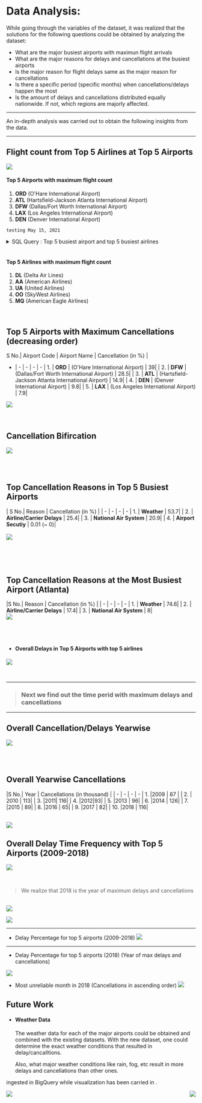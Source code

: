 # Data Analysis:

While going through the variables of the dataset, it was realized that the solutions for the following questions could be obtained by analyzing the dataset:

-  What are the major busiest airports with maximun flight arrivals
-  What are the major reasons for delays and cancellations at the busiest airports
-  Is the major reason for flight delays same as the major reason for cancellations
-  Is there a specific period (specific months) when cancellations/delays happen the most
-  Is the amount of delays and cancellations distributed equally nationwide. If not, which regions are majorly affected.

---

An in-depth analysis was carried out to obtain the following insights from the data.

---

## Flight count from Top 5 Airlines at Top 5 Airports
<a href="images/1_five_busiest_airport_airline.png"><img src="images/1_five_busiest_airport_airline.png" style="min-width: 500px"></a>

#### Top 5 Airports with maximum flight count

1. **ORD** (O'Hare International Airport)
2. **ATL** (Hartsfield-Jackson Atlanta International Airport)
3. **DFW** (Dallas/Fort Worth International Airport)
4. **LAX** (Los Angeles International Airport)
5. **DEN** (Denver International Airport)

```
testing May 15, 2021
```

<details>
  <summary>SQL Query : Top 5 busiest airport and top 5 busiest airlines</summary>

  ```
	WITH top_5_airports AS (
		SELECT
			ORIGIN,
			COUNT(ORIGIN) AS count
		FROM
			airline-delay-canc.airlines_data.delay_canc_data
		GROUP BY
			1
		HAVING
			count > 100000
		ORDER BY
			2 DESC
		LIMIT 5
	),
	top_5_airlines AS (
		SELECT
			OP_CARRIER,
			COUNT(OP_CARRIER) AS count
		FROM
			airline-delay-canc.airlines_data.delay_canc_data main,
			top_5_airports top5
		WHERE
			top5.ORIGIN = main.ORIGIN
		GROUP BY
			1
		ORDER BY
			2 DESC
		LIMIT 5
	),
	airportwise_carrier_cnt AS (
		SELECT
			main.ORIGIN AS Airport,
			main.OP_CARRIER AS Carrier,
			COUNT(*) AS count
		FROM
			airline-delay-canc.airlines_data.delay_canc_data main,
			top_5_airports top5_ap,
			top_5_airlines top_al
		WHERE
			top5_ap.ORIGIN = main.ORIGIN
			AND top_al.OP_CARRIER = main.OP_CARRIER
		GROUP BY
			1,
			2
	),
	resut_cte AS (
		SELECT
			Airport,
			Carrier,
			count,
			RANK() OVER (PARTITION BY Airport ORDER BY count) AS rank
		FROM
			airportwise_carrier_cnt
	)
	SELECT
		Airport,
		Carrier,
		count
	FROM
		resut_cte
	WHERE
		rank < 6
  ```
</details>
<br>


#### Top 5 Airlines with maximum flight count
1. **DL** (Delta Air Lines)
2. **AA** (American Airlines)
3. **UA** (United Airlines)
4. **OO** (SkyWest Airlines)
5. **MQ** (American Eagle Airlines)

<br>

## Top 5 Airports with Maximum Cancellations (decreasing order)
S No.| Airport Code | Airport Name | Cancellation (in %) |
- | - | - | - | -
| 1. | **ORD** | (O'Hare International Airport) | 39|
| 2. | **DFW** | (Dallas/Fort Worth International Airport) | 28.5|
| 3. | **ATL** | (Hartsfield-Jackson Atlanta International Airport) | 14.9|
| 4. | **DEN** | (Denver International Airport) | 9.8|
| 5. | **LAX** | (Los Angeles International Airport) | 7.9|


<a href="images/2_Cancellations_Pie_Chart.png"><img src="images/2_Cancellations_Pie_Chart.png" style="min-width: 500px"></a>
<br>
<br><br>
## Cancellation Bifircation
<a href="images/3_Cancellation_bifurcation.png"><img src="images/3_Cancellation_bifurcation.png" style="min-width: 600px"></a>

<br>
<br>

## Top Cancellation Reasons in Top 5 Busiest Airports

| S No.| Reason | Cancellation (in %) |
| - | - | - | -
| 1. | **Weather** | 53.7|
| 2. | **Airline/Carrier Delays** | 25.4|
| 3. | **National Air System** | 20.9|
| 4. | **Airport Secutiy** | 0.01 (~ 0)|
<br>
<br>
<a href="images/7_Cancellation_Reason_bifurcation.png"><img src="images/7_Cancellation_Reason_bifurcation.png" style="min-width: 500px"></a>

<br>
<br>
<br>

## Top Cancellation Reasons at the Most Busiest Airport (Atlanta)

|S No.| Reason | Cancellation (in %) |
| - | - | - | -
| 1. | **Weather** | 74.6|
| 2. | **Airline/Carrier Delays** | 17.4|
| 3. | **National Air System** | 8|
<br>
<a href="images/8_Cancellation_Reason_top_airport_ATL.png"><img src="images/8_Cancellation_Reason_top_airport_ATL.png" style="min-width: 500px"></a>

<br>
<br>

- #### Overall Delays in Top 5 Airports with top 5 airlines
<a href="images/4_Delay_bifurcation.png"><img src="images/4_Delay_bifurcation.png" style="min-width: 600px"></a>
 
<br>

---
> ### Next we find out the time perid with maximum delays and cancellations

---
## Overall Cancellation/Delays Yearwise

<a href="images/5_yearwise_delays_cancalltions.png"><img src="images/5_yearwise_delays_cancalltions.png" style="min-width: 800px"></a>

<br>
<br>

## Overall Yearwise Cancellations

|S No.| Year | Cancellations (in thousand) |
| - | - | - | -
| 1. |2009 | 87 |
| 2. | 2010 | 113|
| 3. |2011| 116|
| 4. |2012|93|
| 5. |2013 | 96|
| 6. |2014 | 126|
| 7. |2015 | 89|
| 8. |2016 | 65|
| 9. |2017 | 82|
| 10. |2018 | 116|

<br>
<a href="images/6_yearwise_cancalltions.png"><img src="images/6_yearwise_cancalltions.png" style="min-width: 600px"></a>


## Overall Delay Time Frequency with Top 5 Airports (2009-2018)

<a href="images/8_Overall_delays_cnt.png"><img src="images/8_Overall_delays_cnt.png" style="min-width: 500px"></a>

<br>

> We realize that 2018 is the year of maximum delays and cancellations

<br>
<a href="images/8_Overall_delays_cnt.png"><img src="images/8_Overall_delays_cnt.png" style="min-width: 500px"></a>

![](images/Overall_delay_cnt_2018.png)

---

- Delay Percentage for top 5 airports (2009-2018)
![](images/Overall_delays_percent.png)

---

- Delay Percentage for top 5 airports (2018) (Year of max delays and cancellations)

![](images/Overall_delays_percent_2018.png)

- Most unreliable month in 2018 (Cancellations in ascending order)
![](images/unreliable_month_2018.png)

## Future Work

- #### Weather Data
    The weather data for each of the major airports could be obtained and combined with the existing datasets. 
    With the new dataset, one could determine the exact weather conditions that resulted in delay/cancalltions.
    
    Also, what major weather conditions like rain, fog, etc result in more delays and cancellations than other ones.


 ingested in BigQuery while visualization has been carried in . 

<div class="parent" style="display: inline-block;width: 100%;">
    <div class="header3" style="display: inline;float: left;width: 50%;">
        <a href="requirements"><img src="images/prev-page.png" style="max-width: 50px"></a>
    </div>
    <div style="text-align: right;display: inline;cursor:pointer;float: right;right: -6px;" align="right"> 
        <a href="summary"><img src="images/next-page.png" style="max-width: 50px"></a>
    </div>
</div>
